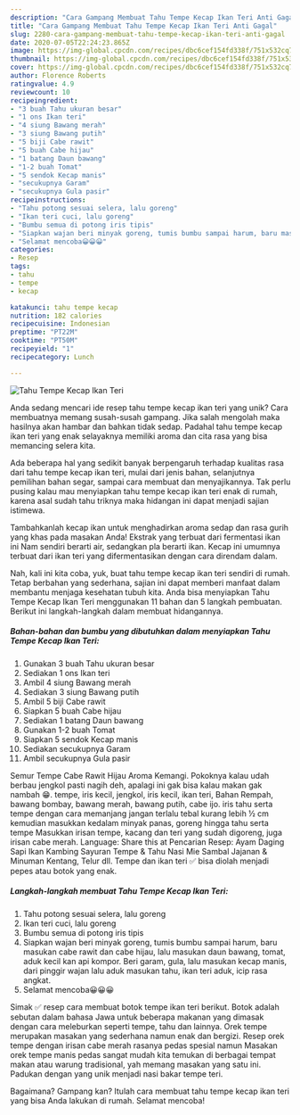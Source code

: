 ```yaml
---
description: "Cara Gampang Membuat Tahu Tempe Kecap Ikan Teri Anti Gagal"
title: "Cara Gampang Membuat Tahu Tempe Kecap Ikan Teri Anti Gagal"
slug: 2280-cara-gampang-membuat-tahu-tempe-kecap-ikan-teri-anti-gagal
date: 2020-07-05T22:24:23.865Z
image: https://img-global.cpcdn.com/recipes/dbc6cef154fd338f/751x532cq70/tahu-tempe-kecap-ikan-teri-foto-resep-utama.jpg
thumbnail: https://img-global.cpcdn.com/recipes/dbc6cef154fd338f/751x532cq70/tahu-tempe-kecap-ikan-teri-foto-resep-utama.jpg
cover: https://img-global.cpcdn.com/recipes/dbc6cef154fd338f/751x532cq70/tahu-tempe-kecap-ikan-teri-foto-resep-utama.jpg
author: Florence Roberts
ratingvalue: 4.9
reviewcount: 10
recipeingredient:
- "3 buah Tahu ukuran besar"
- "1 ons Ikan teri"
- "4 siung Bawang merah"
- "3 siung Bawang putih"
- "5 biji Cabe rawit"
- "5 buah Cabe hijau"
- "1 batang Daun bawang"
- "1-2 buah Tomat"
- "5 sendok Kecap manis"
- "secukupnya Garam"
- "secukupnya Gula pasir"
recipeinstructions:
- "Tahu potong sesuai selera, lalu goreng"
- "Ikan teri cuci, lalu goreng"
- "Bumbu semua di potong iris tipis"
- "Siapkan wajan beri minyak goreng, tumis bumbu sampai harum, baru masukan cabe rawit dan cabe hijau, lalu masukan daun bawang, tomat, aduk kecil kan api kompor. Beri garam, gula, lalu masukan kecap manis, dari pinggir wajan lalu aduk masukan tahu, ikan teri aduk, icip rasa angkat."
- "Selamat mencoba😀😀😀"
categories:
- Resep
tags:
- tahu
- tempe
- kecap

katakunci: tahu tempe kecap 
nutrition: 182 calories
recipecuisine: Indonesian
preptime: "PT22M"
cooktime: "PT50M"
recipeyield: "1"
recipecategory: Lunch

---
```



![Tahu Tempe Kecap Ikan Teri](https://img-global.cpcdn.com/recipes/dbc6cef154fd338f/751x532cq70/tahu-tempe-kecap-ikan-teri-foto-resep-utama.jpg)

Anda sedang mencari ide resep tahu tempe kecap ikan teri yang unik? Cara membuatnya memang susah-susah gampang. Jika salah mengolah maka hasilnya akan hambar dan bahkan tidak sedap. Padahal tahu tempe kecap ikan teri yang enak selayaknya memiliki aroma dan cita rasa yang bisa memancing selera kita.

Ada beberapa hal yang sedikit banyak berpengaruh terhadap kualitas rasa dari tahu tempe kecap ikan teri, mulai dari jenis bahan, selanjutnya pemilihan bahan segar, sampai cara membuat dan menyajikannya. Tak perlu pusing kalau mau menyiapkan tahu tempe kecap ikan teri enak di rumah, karena asal sudah tahu triknya maka hidangan ini dapat menjadi sajian istimewa.

Tambahkanlah kecap ikan untuk menghadirkan aroma sedap dan rasa gurih yang khas pada masakan Anda! Ekstrak yang terbuat dari fermentasi ikan ini Nam sendiri berarti air, sedangkan pla berarti ikan. Kecap ini umumnya terbuat dari ikan teri yang difermentasikan dengan cara direndam dalam.


Nah, kali ini kita coba, yuk, buat tahu tempe kecap ikan teri sendiri di rumah. Tetap berbahan yang sederhana, sajian ini dapat memberi manfaat dalam membantu menjaga kesehatan tubuh kita. Anda bisa menyiapkan Tahu Tempe Kecap Ikan Teri menggunakan 11 bahan dan 5 langkah pembuatan. Berikut ini langkah-langkah dalam membuat hidangannya.

<!--inarticleads1-->

##### Bahan-bahan dan bumbu yang dibutuhkan dalam menyiapkan Tahu Tempe Kecap Ikan Teri:

1. Gunakan 3 buah Tahu ukuran besar
1. Sediakan 1 ons Ikan teri
1. Ambil 4 siung Bawang merah
1. Sediakan 3 siung Bawang putih
1. Ambil 5 biji Cabe rawit
1. Siapkan 5 buah Cabe hijau
1. Sediakan 1 batang Daun bawang
1. Gunakan 1-2 buah Tomat
1. Siapkan 5 sendok Kecap manis
1. Sediakan secukupnya Garam
1. Ambil secukupnya Gula pasir


Semur Tempe Cabe Rawit Hijau Aroma Kemangi. Pokoknya kalau udah berbau jengkol pasti nagih deh, apalagi ini gak bisa kalau makan gak nambah 😁. tempe, iris kecil, jengkol, iris kecil, ikan teri, Bahan Rempah, bawang bombay, bawang merah, bawang putih, cabe ijo. iris tahu serta tempe dengan cara memanjang jangan terlalu tebal kurang lebih ½ cm kemudian masukkan kedalam minyak panas, goreng hingga tahu serta tempe Masukkan irisan tempe, kacang dan teri yang sudah digoreng, juga irisan cabe merah. Language: Share this at Pencarian Resep: Ayam Daging Sapi Ikan Kambing Sayuran Tempe &amp; Tahu Nasi Mie Sambal Jajanan &amp; Minuman Kentang, Telur dll. Tempe dan ikan teri ✅ bisa diolah menjadi pepes atau botok yang enak. 

<!--inarticleads2-->

##### Langkah-langkah membuat Tahu Tempe Kecap Ikan Teri:

1. Tahu potong sesuai selera, lalu goreng
1. Ikan teri cuci, lalu goreng
1. Bumbu semua di potong iris tipis
1. Siapkan wajan beri minyak goreng, tumis bumbu sampai harum, baru masukan cabe rawit dan cabe hijau, lalu masukan daun bawang, tomat, aduk kecil kan api kompor. Beri garam, gula, lalu masukan kecap manis, dari pinggir wajan lalu aduk masukan tahu, ikan teri aduk, icip rasa angkat.
1. Selamat mencoba😀😀😀


Simak ✅ resep cara membuat botok tempe ikan teri berikut. Botok adalah sebutan dalam bahasa Jawa untuk beberapa makanan yang dimasak dengan cara meleburkan seperti tempe, tahu dan lainnya. Orek tempe merupakan masakan yang sederhana namun enak dan bergizi. Resep orek tempe dengan irisan cabe merah rasanya pedas spesial namun Masakan orek tempe manis pedas sangat mudah kita temukan di berbagai tempat makan atau warung tradisional, yah memang masakan yang satu ini. Padukan dengan yang unik menjadi nasi bakar tempe teri. 

Bagaimana? Gampang kan? Itulah cara membuat tahu tempe kecap ikan teri yang bisa Anda lakukan di rumah. Selamat mencoba!
